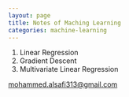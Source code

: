 ```yaml
---
layout: page
title: Notes of Maching Learning
categories: machine-learning
---
```


1. Linear Regression
2. Gradient Descent
3. Multivariate Linear Regression

mohammed.alsafi313@gmail.com
